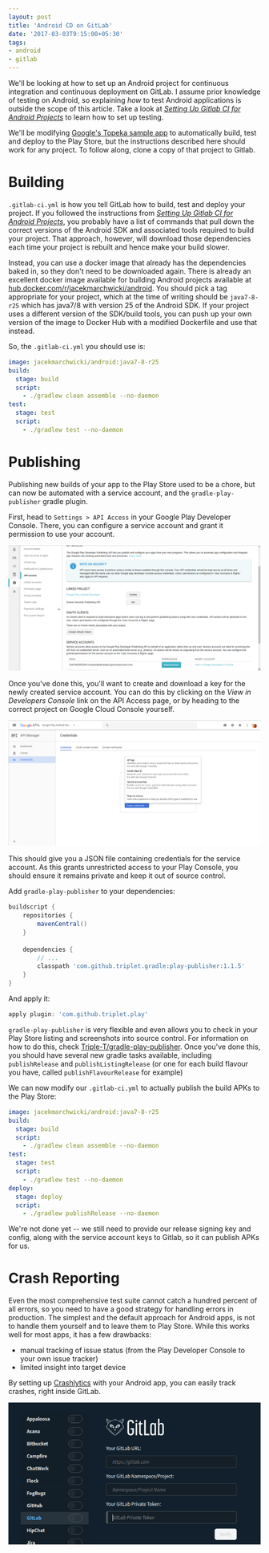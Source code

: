 ```yaml
---
layout: post
title: 'Android CD on GitLab'
date: '2017-03-03T9:15:00+05:30'
tags:
- android
- gitlab
---
```


We'll be looking at how to set up an Android project for continuous integration and continuous deployment on GitLab. I assume prior knowledge of testing on Android, so explaining _how_ to test Android applications is outside the scope of this article. Take a look at _[Setting Up Gitlab CI for Android Projects](https://about.gitlab.com/2016/11/30/setting-up-gitlab-ci-for-android-projects/)_ to learn how to set up testing.

We'll be modifying [Google's Topeka sample app](https://github.com/googlesamples/android-topeka) to automatically build, test and deploy to the Play Store, but the instructions described here should work for any project. To follow along, clone a copy of that project to Gitlab.

# Building

`.gitlab-ci.yml` is how you tell GitLab how to build, test and deploy your project. If you followed the instructions from _[Setting Up Gitlab CI for Android Projects](https://about.gitlab.com/2016/11/30/setting-up-gitlab-ci-for-android-projects/)_, you probably have a list of commands that pull down the correct versions of the Android SDK and associated tools required to build your project. That approach, however, will download those dependencies each time your project is rebuilt and hence make your build slower. 

Instead, you can use a docker image that already has the dependencies baked in, so they don't need to be downloaded again. There is already an excellent docker image available for building Android projects available at [hub.docker.com/r/jacekmarchwicki/android](https://hub.docker.com/r/jacekmarchwicki/android/). You should pick a tag appropriate for your project, which at the time of writing should be `java7-8-r25` which has java7/8 with version 25 of the Android SDK. If your project uses a different version of the SDK/build tools, you can push up your own version of the image to Docker Hub with a modified Dockerfile and use that instead.

So, the `.gitlab-ci.yml` you should use is:

```yaml
image: jacekmarchwicki/android:java7-8-r25
build:
  stage: build
  script:
    - ./gradlew clean assemble --no-daemon
test:
  stage: test
  script:
    - ./gradlew test --no-daemon
```

# Publishing

Publishing new builds of your app to the Play Store used to be a chore, but can now be automated with a service account, and the `gradle-play-publisher` gradle plugin.

First, head to `Settings > API Access` in your Google Play Developer Console. There, you can configure a service account and grant it permission to use your account.

![Google Play Developer Console API Access](/files/android-gitlab/service-account.png)

Once you've done this, you'll want to create and download a key for the newly created service account. You can do this by clicking on the *View in Developers Console* link on the API Access page, or by heading to the correct project on Google Cloud Console yourself.

![Google Cloud Console - Service Account Credentials](/files/android-gitlab/service-account-credentials.png)

This should give you a JSON file containing credentials for the service account. As this grants unrestricted access to your Play Console, you should ensure it remains private and keep it out of source control. 

Add `gradle-play-publisher` to your dependencies:

```gradle
buildscript {
    repositories {
        mavenCentral()
    }

    dependencies {
        // ...
        classpath 'com.github.triplet.gradle:play-publisher:1.1.5'
    }
}
```

And apply it:

```gradle
apply plugin: 'com.github.triplet.play'
```

`gradle-play-publisher` is very flexible and even allows you to check in your Play Store listing and screenshots into source control. For information on how to do this, check [Triple-T/gradle-play-publisher](https://github.com/Triple-T/gradle-play-publisher). Once you've done this, you should have several new gradle tasks available, including `publishRelease` and `publishListingRelease` (or one for each build flavour you have, called `publishFlavourRelease` for example)

We can now modify our `.gitlab-ci.yml` to actually publish the build APKs to the Play Store:

```yaml
image: jacekmarchwicki/android:java7-8-r25
build:
  stage: build
  script:
    - ./gradlew clean assemble --no-daemon
test:
  stage: test
  script:
    - ./gradlew test --no-daemon
deploy:
  stage: deploy
  script:
    - ./gradlew publishRelease --no-daemon
```

We're not done yet -- we still need to provide our release signing key and config, along with the service account keys to Gitlab, so it can publish APKs for us.

# Crash Reporting

Even the most comprehensive test suite cannot catch a hundred percent of all errors, so you need to have a good strategy for handling errors in production. The simplest and the default approach for Android apps, is not to handle them yourself and to leave them to Play Store. While this works well for most apps, it has a few drawbacks:

- manual tracking of issue status (from the Play Developer Console to your own issue tracker)
- limited insight into target device

By setting up [Crashlytics](https://fabric.io/kits/android/crashlytics) with your Android app, you can easily track crashes, right inside GitLab.

![GitLab integration in Crashlytics](/files/android-gitlab/fabric-gitlab.png)
